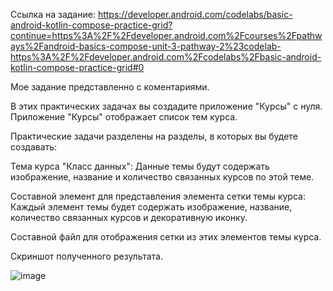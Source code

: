 Ссылка на задание:
https://developer.android.com/codelabs/basic-android-kotlin-compose-practice-grid?continue=https%3A%2F%2Fdeveloper.android.com%2Fcourses%2Fpathways%2Fandroid-basics-compose-unit-3-pathway-2%23codelab-https%3A%2F%2Fdeveloper.android.com%2Fcodelabs%2Fbasic-android-kotlin-compose-practice-grid#0

Мое задание представленно с коментариями.

В этих практических задачах вы создадите приложение "Курсы" с нуля. Приложение "Курсы" отображает список тем курса.

Практические задачи разделены на разделы, в которых вы будете создавать:

Тема курса "Класс данных":
Данные темы будут содержать изображение, название и количество связанных курсов по этой теме.

Составной элемент для представления элемента сетки темы курса:
Каждый элемент темы будет содержать изображение, название, количество связанных курсов и декоративную иконку.

Составной файл для отображения сетки из этих элементов темы курса.

Скриншот полученного результата.

![image](https://github.com/gipnozhard/CoursesCompose/assets/71705375/3f1b6a71-5392-4ab8-953e-30fa1be403c5)
